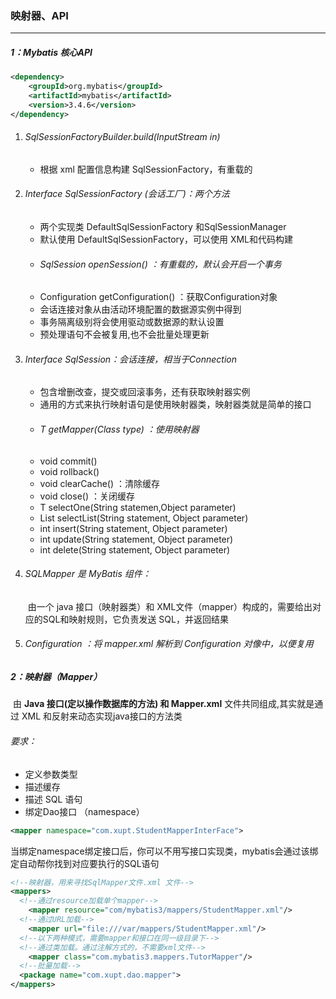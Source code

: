 ### 映射器、API

------

##### 1：Mybatis 核心API

```xml
<dependency>
    <groupId>org.mybatis</groupId>
    <artifactId>mybatis</artifactId>
    <version>3.4.6</version>
</dependency>
```

1. ###### SqlSessionFactoryBuilder.build(InputStream in)

   - 根据 xml 配置信息构建 SqlSessionFactory，有重载的

2. ###### Interface SqlSessionFactory (会话工厂)：两个方法

   - 两个实现类 DefaultSqlSessionFactory 和SqlSessionManager
   - 默认使用 DefaultSqlSessionFactory，可以使用 XML和代码构建
   - ###### SqlSession openSession() ：有重载的，默认会开启一个事务
   - Configuration getConfiguration() ：获取Configuration对象
   - 会话连接对象从由活动环境配置的数据源实例中得到
   - 事务隔离级别将会使用驱动或数据源的默认设置
   - 预处理语句不会被复用,也不会批量处理更新

3. ###### Interface SqlSession：会话连接，相当于Connection

   - 包含增删改查，提交或回滚事务，还有获取映射器实例
   - 通用的方式来执行映射语句是使用映射器类，映射器类就是简单的接口
   - ###### T getMapper(Class<T> type) ：使用映射器
   - void commit()
   - void rollback()	
   - void clearCache() ：清除缓存
   - void close()  ：关闭缓存
   - <T> T selectOne(String statemen,Object parameter)
   - <E> List<E> selectList(String statement, Object parameter)
   - int insert(String statement, Object parameter)
   - int update(String statement, Object parameter)
   - int delete(String statement, Object parameter)

4. ###### SQLMapper 是 MyBatis 组件：

   ​	由一个 java 接口（映射器类）和 XML文件（mapper）构成的，需要给出对应的SQL和映射规则，它负责发送 SQL，并返回结果

5. ###### Configuration ：将 mapper.xml 解析到 Configuration 对像中，以便复用

##### 2：映射器（Mapper）

​	由 **Java 接口(定以操作数据库的方法) 和 Mapper.xml** 文件共同组成,其实就是通过 XML 和反射来动态实现java接口的方法类

###### 要求：

- 定义参数类型
- 描述缓存
- 描述 SQL 语句
- 绑定Dao接口 （namespace）

```xml
<mapper namespace="com.xupt.StudentMapperInterFace">
```

当绑定namespace绑定接口后，你可以不用写接口实现类，mybatis会通过该绑定自动帮你找到对应要执行的SQL语句

```xml
<!--映射器，用来寻找SqlMapper文件.xml 文件-->
<mappers>
  <!--通过resource加载单个mapper-->
	<mapper resource="com/mybatis3/mappers/StudentMapper.xml"/>
  <!--通过URL加载-->
	<mapper url="file:///var/mappers/StudentMapper.xml"/>
  <!--以下两种模式，需要mapper和接口在同一级目录下-->
  <!--通过类加载。通过注解方式的，不需要xml文件-->
	<mapper class="com.mybatis3.mappers.TutorMapper"/>
  <!--批量加载-->
  <package name="com.xupt.dao.mapper">
</mappers>
```

